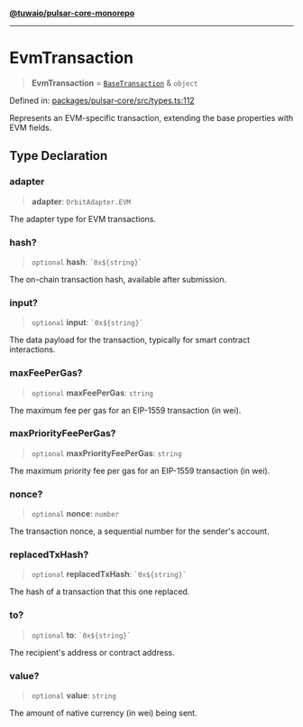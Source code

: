 [**@tuwaio/pulsar-core-monorepo**](../../../README.md)

***

# EvmTransaction

> **EvmTransaction** = [`BaseTransaction`](BaseTransaction.md) & `object`

Defined in: [packages/pulsar-core/src/types.ts:112](https://github.com/TuwaIO/pulsar-core/blob/4b67ec90377e30bc90519177a553a449e097fe32/packages/pulsar-core/src/types.ts#L112)

Represents an EVM-specific transaction, extending the base properties with EVM fields.

## Type Declaration

### adapter

> **adapter**: `OrbitAdapter.EVM`

The adapter type for EVM transactions.

### hash?

> `optional` **hash**: `` `0x${string}` ``

The on-chain transaction hash, available after submission.

### input?

> `optional` **input**: `` `0x${string}` ``

The data payload for the transaction, typically for smart contract interactions.

### maxFeePerGas?

> `optional` **maxFeePerGas**: `string`

The maximum fee per gas for an EIP-1559 transaction (in wei).

### maxPriorityFeePerGas?

> `optional` **maxPriorityFeePerGas**: `string`

The maximum priority fee per gas for an EIP-1559 transaction (in wei).

### nonce?

> `optional` **nonce**: `number`

The transaction nonce, a sequential number for the sender's account.

### replacedTxHash?

> `optional` **replacedTxHash**: `` `0x${string}` ``

The hash of a transaction that this one replaced.

### to?

> `optional` **to**: `` `0x${string}` ``

The recipient's address or contract address.

### value?

> `optional` **value**: `string`

The amount of native currency (in wei) being sent.
